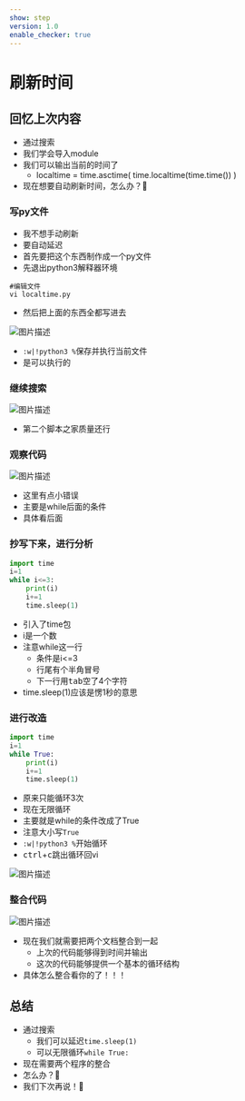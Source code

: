 ```yaml
---
show: step
version: 1.0
enable_checker: true
---
```


# 刷新时间

## 回忆上次内容

- 通过搜索
- 我们学会导入module
- 我们可以输出当前的时间了
	- localtime = time.asctime( time.localtime(time.time()) )
- 现在想要自动刷新时间，怎么办？🤔

### 写py文件

- 我不想手动刷新
- 要自动延迟
- 首先要把这个东西制作成一个py文件
- 先退出python3解释器环境 

```shell
#编辑文件
vi localtime.py
```

- 然后把上面的东西全都写进去 

![图片描述](https://doc.shiyanlou.com/courses/uid1190679-20210220-1613828277503)

- `:w|!python3 %`保存并执行当前文件
- 是可以执行的


### 继续搜索

![图片描述](https://doc.shiyanlou.com/courses/uid1190679-20210220-1613828880628)

- 第二个脚本之家质量还行

### 观察代码

![图片描述](https://doc.shiyanlou.com/courses/uid1190679-20210220-1613828968027)

- 这里有点小错误
- 主要是while后面的条件
- 具体看后面


### 抄写下来，进行分析

```python
import time
i=1
while i<=3:
	print(i)
	i+=1
	time.sleep(1)
```

- 引入了time包
- i是一个数
- 注意while这一行
	- 条件是i<=3
	- 行尾有个半角冒号
	- 下一行用<kbd>tab</kbd>空了4个字符
- time.sleep(1)应该是愣1秒的意思

### 进行改造

```python
import time
i=1
while True:
	print(i)
	i+=1
	time.sleep(1)
```

- 原来只能循环3次
- 现在无限循环
- 主要就是while的条件改成了True
- 注意大小写`True`
- `:w|!python3 %`开始循环
- <kbd>ctrl</kbd>+<kbd>c</kbd>跳出循环回vi

![图片描述](https://doc.shiyanlou.com/courses/uid1190679-20210220-1613829666506)



### 整合代码

![图片描述](https://doc.shiyanlou.com/courses/uid1190679-20210220-1613829824540)

- 现在我们就需要把两个文档整合到一起
	- 上次的代码能够得到时间并输出
	- 这次的代码能够提供一个基本的循环结构
- 具体怎么整合看你的了！！！

## 总结

- 通过搜索
	- 我们可以延迟`time.sleep(1)`
	- 可以无限循环`while True:`
- 现在需要两个程序的整合
- 怎么办？🤔
- 我们下次再说！👋